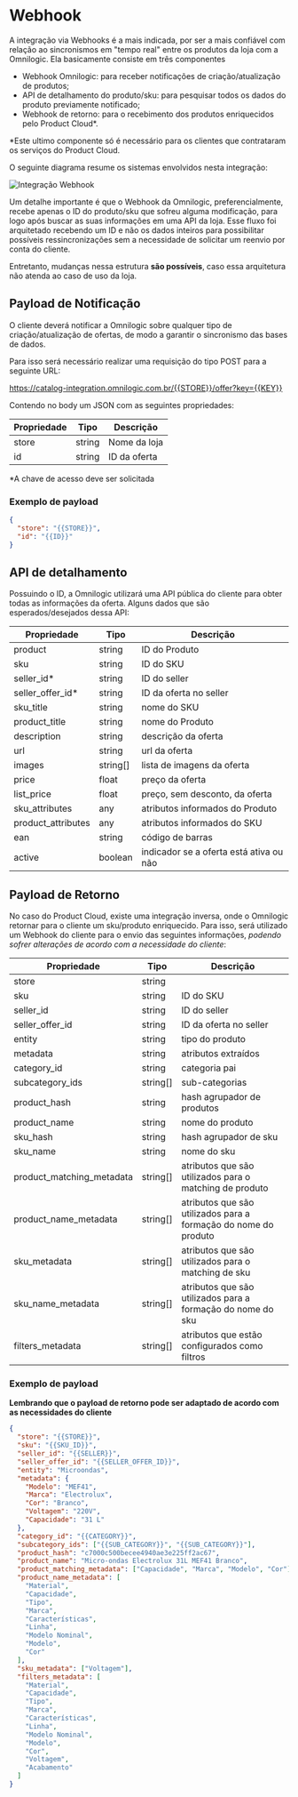 # Webhook

A integração via Webhooks é a mais indicada, por ser a mais confiável com relação ao sincronismos em "tempo real" entre os produtos da loja com a Omnilogic. Ela basicamente consiste em três componentes

- Webhook Omnilogic: para receber notificações de criação/atualização de produtos;
- API de detalhamento do produto/sku: para pesquisar todos os dados do produto previamente notificado;
- Webhook de retorno: para o recebimento dos produtos enriquecidos pelo Product Cloud\*.

\*Este ultimo componente só é necessário para os clientes que contrataram os serviços do Product Cloud.

O seguinte diagrama resume os sistemas envolvidos nesta integração:

![Integração Webhook](integration/integration-webhook.png)

Um detalhe importante é que o Webhook da Omnilogic, preferencialmente, recebe apenas o ID do produto/sku que sofreu alguma modificação, para logo após buscar as suas informações em uma API da loja. Esse fluxo foi arquitetado recebendo um ID e não os dados inteiros para possibilitar possíveis ressincronizações sem a necessidade de solicitar um reenvio por conta do cliente.

Entretanto, mudanças nessa estrutura **são possíveis**, caso essa arquitetura não atenda ao caso de uso da loja.

## Payload de Notificação

O cliente deverá notificar a Omnilogic sobre qualquer tipo de criação/atualização de ofertas, de modo a garantir o sincronismo das bases de dados.

Para isso será necessário realizar uma requisição do tipo POST para a seguinte URL:

https://catalog-integration.omnilogic.com.br/{{STORE}}/offer?key={{KEY}}

Contendo no body um JSON com as seguintes propriedades:

| Propriedade | Tipo   | Descrição    |
| ----------- | ------ | ------------ |
| store       | string | Nome da loja |
| id          | string | ID da oferta |

\*A chave de acesso deve ser solicitada

### Exemplo de payload

```json
{
  "store": "{{STORE}}",
  "id": "{{ID}}"
}
```

## API de detalhamento

Possuindo o ID, a Omnilogic utilizará uma API pública do cliente para obter todas as informações da oferta. Alguns dados que são esperados/desejados dessa API:

| Propriedade        | Tipo     | Descrição                               |
| ------------------ | -------- | --------------------------------------- |
| product            | string   | ID do Produto                           |
| sku                | string   | ID do SKU                               |
| seller_id\*        | string   | ID do seller                            |
| seller_offer_id\*  | string   | ID da oferta no seller                  |
| sku_title          | string   | nome do SKU                             |
| product_title      | string   | nome do Produto                         |
| description        | string   | descrição da oferta                     |
| url                | string   | url da oferta                           |
| images             | string[] | lista de imagens da oferta              |
| price              | float    | preço da oferta                         |
| list_price         | float    | preço, sem desconto, da oferta          |
| sku_attributes     | any      | atributos informados do Produto         |
| product_attributes | any      | atributos informados do SKU             |
| ean                | string   | código de barras                        |
| active             | boolean  | indicador se a oferta está ativa ou não |

## Payload de Retorno

No caso do Product Cloud, existe uma integração inversa, onde o Omnilogic retornar para o cliente um sku/produto enriquecido. Para isso, será utilizado um Webhook do cliente para o envio das seguintes informações, _podendo sofrer alterações de acordo com a necessidade do cliente_:

| Propriedade               | Tipo     | Descrição                                                       |
| ------------------------- | -------- | --------------------------------------------------------------- |
| store                     | string   |                                                                 |
| sku                       | string   | ID do SKU                                                       |
| seller_id                 | string   | ID do seller                                                    |
| seller_offer_id           | string   | ID da oferta no seller                                          |
| entity                    | string   | tipo do produto                                                 |
| metadata                  | string   | atributos extraídos                                             |
| category_id               | string   | categoria pai                                                   |
| subcategory_ids           | string[] | sub-categorias                                                  |
| product_hash              | string   | hash agrupador de produtos                                      |
| product_name              | string   | nome do produto                                                 |
| sku_hash                  | string   | hash agrupador de sku                                           |
| sku_name                  | string   | nome do sku                                                     |
| product_matching_metadata | string[] | atributos que são utilizados para o matching de produto         |
| product_name_metadata     | string[] | atributos que são utilizados para a formação do nome do produto |
| sku_metadata              | string[] | atributos que são utilizados para o matching de sku             |
| sku_name_metadata         | string[] | atributos que são utilizados para a formação do nome do sku     |
| filters_metadata          | string[] | atributos que estão configurados como filtros                   |

### Exemplo de payload

**Lembrando que o payload de retorno pode ser adaptado de acordo com as necessidades do cliente**

```json
{
  "store": "{{STORE}}",
  "sku": "{{SKU_ID}}",
  "seller_id": "{{SELLER}}",
  "seller_offer_id": "{{SELLER_OFFER_ID}}",
  "entity": "Microondas",
  "metadata": {
    "Modelo": "MEF41",
    "Marca": "Electrolux",
    "Cor": "Branco",
    "Voltagem": "220V",
    "Capacidade": "31 L"
  },
  "category_id": "{{CATEGORY}}",
  "subcategory_ids": ["{{SUB_CATEGORY}}", "{{SUB_CATEGORY}}"],
  "product_hash": "c7000c500becee4940ae3e225ff2ac67",
  "product_name": "Micro-ondas Electrolux 31L MEF41 Branco",
  "product_matching_metadata": ["Capacidade", "Marca", "Modelo", "Cor"],
  "product_name_metadata": [
    "Material",
    "Capacidade",
    "Tipo",
    "Marca",
    "Características",
    "Linha",
    "Modelo Nominal",
    "Modelo",
    "Cor"
  ],
  "sku_metadata": ["Voltagem"],
  "filters_metadata": [
    "Material",
    "Capacidade",
    "Tipo",
    "Marca",
    "Características",
    "Linha",
    "Modelo Nominal",
    "Modelo",
    "Cor",
    "Voltagem",
    "Acabamento"
  ]
}
```
